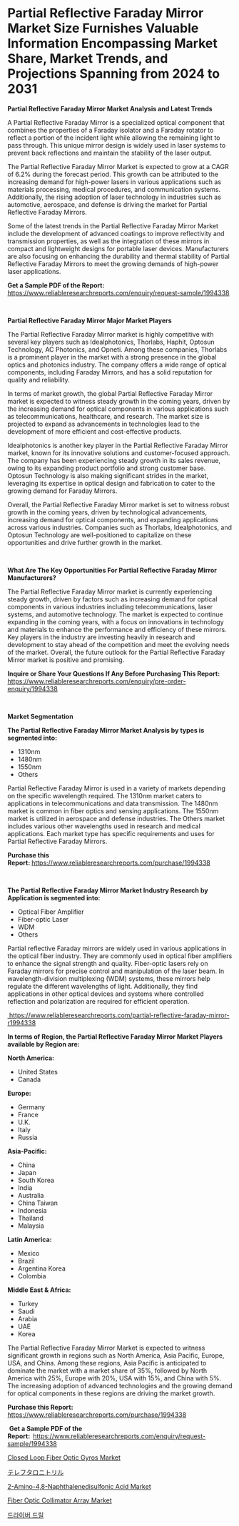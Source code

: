 <p><h1>Partial Reflective Faraday Mirror Market Size Furnishes Valuable Information Encompassing Market Share, Market Trends, and Projections Spanning from 2024 to 2031</h1></p><p><strong>Partial Reflective Faraday Mirror Market Analysis and Latest Trends</strong></p>
<p><p>A Partial Reflective Faraday Mirror is a specialized optical component that combines the properties of a Faraday isolator and a Faraday rotator to reflect a portion of the incident light while allowing the remaining light to pass through. This unique mirror design is widely used in laser systems to prevent back reflections and maintain the stability of the laser output.</p><p>The Partial Reflective Faraday Mirror Market is expected to grow at a CAGR of 6.2% during the forecast period. This growth can be attributed to the increasing demand for high-power lasers in various applications such as materials processing, medical procedures, and communication systems. Additionally, the rising adoption of laser technology in industries such as automotive, aerospace, and defense is driving the market for Partial Reflective Faraday Mirrors.</p><p>Some of the latest trends in the Partial Reflective Faraday Mirror Market include the development of advanced coatings to improve reflectivity and transmission properties, as well as the integration of these mirrors in compact and lightweight designs for portable laser devices. Manufacturers are also focusing on enhancing the durability and thermal stability of Partial Reflective Faraday Mirrors to meet the growing demands of high-power laser applications.</p></p>
<p><strong>Get a Sample PDF of the Report:&nbsp;</strong> <a href="https://www.reliableresearchreports.com/enquiry/request-sample/1994338">https://www.reliableresearchreports.com/enquiry/request-sample/1994338</a></p>
<p>&nbsp;</p>
<p><strong>Partial Reflective Faraday Mirror Major Market Players</strong></p>
<p><p>The Partial Reflective Faraday Mirror market is highly competitive with several key players such as Idealphotonics, Thorlabs, Haphit, Optosun Technology, AC Photonics, and Opneti. Among these companies, Thorlabs is a prominent player in the market with a strong presence in the global optics and photonics industry. The company offers a wide range of optical components, including Faraday Mirrors, and has a solid reputation for quality and reliability.</p><p>In terms of market growth, the global Partial Reflective Faraday Mirror market is expected to witness steady growth in the coming years, driven by the increasing demand for optical components in various applications such as telecommunications, healthcare, and research. The market size is projected to expand as advancements in technologies lead to the development of more efficient and cost-effective products.</p><p>Idealphotonics is another key player in the Partial Reflective Faraday Mirror market, known for its innovative solutions and customer-focused approach. The company has been experiencing steady growth in its sales revenue, owing to its expanding product portfolio and strong customer base. Optosun Technology is also making significant strides in the market, leveraging its expertise in optical design and fabrication to cater to the growing demand for Faraday Mirrors.</p><p>Overall, the Partial Reflective Faraday Mirror market is set to witness robust growth in the coming years, driven by technological advancements, increasing demand for optical components, and expanding applications across various industries. Companies such as Thorlabs, Idealphotonics, and Optosun Technology are well-positioned to capitalize on these opportunities and drive further growth in the market.</p></p>
<p>&nbsp;</p>
<p><strong>What Are The Key Opportunities For Partial Reflective Faraday Mirror Manufacturers?</strong></p>
<p><p>The Partial Reflective Faraday Mirror market is currently experiencing steady growth, driven by factors such as increasing demand for optical components in various industries including telecommunications, laser systems, and automotive technology. The market is expected to continue expanding in the coming years, with a focus on innovations in technology and materials to enhance the performance and efficiency of these mirrors. Key players in the industry are investing heavily in research and development to stay ahead of the competition and meet the evolving needs of the market. Overall, the future outlook for the Partial Reflective Faraday Mirror market is positive and promising.</p></p>
<p><strong>Inquire or Share Your Questions If Any Before Purchasing This Report:</strong> <a href="https://www.reliableresearchreports.com/enquiry/pre-order-enquiry/1994338">https://www.reliableresearchreports.com/enquiry/pre-order-enquiry/1994338</a></p>
<p>&nbsp;</p>
<p><strong>Market Segmentation</strong></p>
<p><strong>The Partial Reflective Faraday Mirror Market Analysis by types is segmented into:</strong></p>
<p><ul><li>1310nm</li><li>1480nm</li><li>1550nm</li><li>Others</li></ul></p>
<p><p>Partial Reflective Faraday Mirror is used in a variety of markets depending on the specific wavelength required. The 1310nm market caters to applications in telecommunications and data transmission. The 1480nm market is common in fiber optics and sensing applications. The 1550nm market is utilized in aerospace and defense industries. The Others market includes various other wavelengths used in research and medical applications. Each market type has specific requirements and uses for Partial Reflective Faraday Mirrors.</p></p>
<p><strong>Purchase this Report:&nbsp;</strong><a href="https://www.reliableresearchreports.com/purchase/1994338">https://www.reliableresearchreports.com/purchase/1994338</a></p>
<p>&nbsp;</p>
<p><strong>The Partial Reflective Faraday Mirror Market Industry Research by Application is segmented into:</strong></p>
<p><ul><li>Optical Fiber Amplifier</li><li>Fiber-optic Laser</li><li>WDM</li><li>Others</li></ul></p>
<p><p>Partial reflective Faraday mirrors are widely used in various applications in the optical fiber industry. They are commonly used in optical fiber amplifiers to enhance the signal strength and quality. Fiber-optic lasers rely on Faraday mirrors for precise control and manipulation of the laser beam. In wavelength-division multiplexing (WDM) systems, these mirrors help regulate the different wavelengths of light. Additionally, they find applications in other optical devices and systems where controlled reflection and polarization are required for efficient operation.</p></p>
<p><a href="https://www.reliableresearchreports.com/partial-reflective-faraday-mirror-r1994338">&nbsp;https://www.reliableresearchreports.com/partial-reflective-faraday-mirror-r1994338</a></p>
<p><strong>In terms of Region, the Partial Reflective Faraday Mirror Market Players available by Region are:</strong></p>
<p>
    <p> <strong> North America: </strong>
        <ul>
            <li>United States</li>
            <li>Canada</li>
        </ul>
        </p> 
    <p> <strong> Europe: </strong>
        <ul>
            <li>Germany</li>
            <li>France</li>
            <li>U.K.</li>
            <li>Italy</li>
            <li>Russia</li>
        </ul>
        </p> 
    <p> <strong> Asia-Pacific: </strong>
        <ul>
            <li>China</li>
            <li>Japan</li>
            <li>South Korea</li>
            <li>India</li>
            <li>Australia</li>
            <li>China Taiwan</li>
            <li>Indonesia</li>
            <li>Thailand</li>
            <li>Malaysia</li>
        </ul>
        </p> 
    <p> <strong> Latin America: </strong>
        <ul>
            <li>Mexico</li>
            <li>Brazil</li>
            <li>Argentina Korea</li>
            <li>Colombia</li>
        </ul>
        </p> 
    <p> <strong> Middle East & Africa: </strong>
        <ul>
            <li>Turkey</li>
            <li>Saudi</li>
            <li>Arabia</li>
            <li>UAE</li>
            <li>Korea</li>
        </ul>
    </p>
    </p>
<p><p>The Partial Reflective Faraday Mirror Market is expected to witness significant growth in regions such as North America, Asia Pacific, Europe, USA, and China. Among these regions, Asia Pacific is anticipated to dominate the market with a market share of 35%, followed by North America with 25%, Europe with 20%, USA with 15%, and China with 5%. The increasing adoption of advanced technologies and the growing demand for optical components in these regions are driving the market growth.</p></p>
<p><strong>Purchase this Report: </strong><a href="https://www.reliableresearchreports.com/purchase/1994338">https://www.reliableresearchreports.com/purchase/1994338</a></p>
<p>&nbsp;<strong>Get a Sample PDF of the Report:&nbsp;&nbsp;</strong><a href="https://www.reliableresearchreports.com/enquiry/request-sample/1994338">https://www.reliableresearchreports.com/enquiry/request-sample/1994338</a></p>
<p><strong></strong></p>
<p><p><a href="https://github.com/seekum/Market-Research-Report-List-2/blob/main/closed-loop-fiber-optic-gyros-market.md">Closed Loop Fiber Optic Gyros Market</a></p><p><a href="https://github.com/AylinBeier/Market-Research-Report-List-1/blob/main/210733945827.md">テレフタロニトリル</a></p><p><a href="https://issuu.com/reportprime-2/docs/2-amino-48-naphthalenedisulfonic-acid-market-size-">2-Amino-4,8-Naphthalenedisulfonic Acid Market</a></p><p><a href="https://github.com/timeliteaut/Market-Research-Report-List-2/blob/main/fiber-optic-collimator-array-market.md">Fiber Optic Collimator Array Market</a></p><p><a href="https://github.com/novabrown3/Market-Research-Report-List-1/blob/main/230910841709.md">드라이버 드릴</a></p></p>
